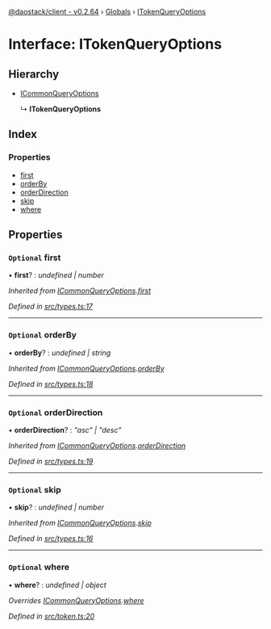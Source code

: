 [@daostack/client - v0.2.64](../README.md) › [Globals](../globals.md) › [ITokenQueryOptions](itokenqueryoptions.md)

# Interface: ITokenQueryOptions

## Hierarchy

* [ICommonQueryOptions](icommonqueryoptions.md)

  ↳ **ITokenQueryOptions**

## Index

### Properties

* [first](itokenqueryoptions.md#optional-first)
* [orderBy](itokenqueryoptions.md#optional-orderby)
* [orderDirection](itokenqueryoptions.md#optional-orderdirection)
* [skip](itokenqueryoptions.md#optional-skip)
* [where](itokenqueryoptions.md#optional-where)

## Properties

### `Optional` first

• **first**? : *undefined | number*

*Inherited from [ICommonQueryOptions](icommonqueryoptions.md).[first](icommonqueryoptions.md#optional-first)*

*Defined in [src/types.ts:17](https://github.com/daostack/client/blob/ca3cbac/src/types.ts#L17)*

___

### `Optional` orderBy

• **orderBy**? : *undefined | string*

*Inherited from [ICommonQueryOptions](icommonqueryoptions.md).[orderBy](icommonqueryoptions.md#optional-orderby)*

*Defined in [src/types.ts:18](https://github.com/daostack/client/blob/ca3cbac/src/types.ts#L18)*

___

### `Optional` orderDirection

• **orderDirection**? : *"asc" | "desc"*

*Inherited from [ICommonQueryOptions](icommonqueryoptions.md).[orderDirection](icommonqueryoptions.md#optional-orderdirection)*

*Defined in [src/types.ts:19](https://github.com/daostack/client/blob/ca3cbac/src/types.ts#L19)*

___

### `Optional` skip

• **skip**? : *undefined | number*

*Inherited from [ICommonQueryOptions](icommonqueryoptions.md).[skip](icommonqueryoptions.md#optional-skip)*

*Defined in [src/types.ts:16](https://github.com/daostack/client/blob/ca3cbac/src/types.ts#L16)*

___

### `Optional` where

• **where**? : *undefined | object*

*Overrides [ICommonQueryOptions](icommonqueryoptions.md).[where](icommonqueryoptions.md#optional-where)*

*Defined in [src/token.ts:20](https://github.com/daostack/client/blob/ca3cbac/src/token.ts#L20)*
